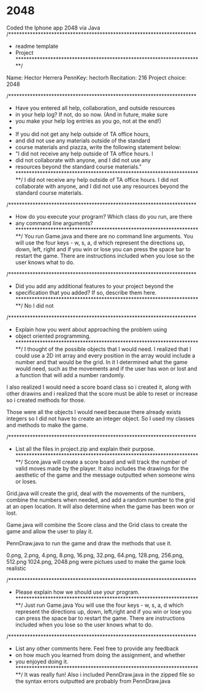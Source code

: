 # 2048
Coded the Iphone app 2048 via Java
/**********************************************************************
 *  readme template                                                   
 *  Project
 **********************************************************************/

Name: Hector Herrera 
PennKey: hectorh
Recitation: 216
Project choice: 2048

/**********************************************************************
 *  Have you entered all help, collaboration, and outside resources
 *  in your help log?  If not, do so now.  (And in future, make sure
 *  you make your help log entries as you go, not at the end!)
 *
 *  If you did not get any help outside of TA office hours,
 *  and did not use any materials outside of the standard
 *  course materials and piazza, write the following statement below:
 *  "I did not receive any help outside of TA office hours.  I
 *  did not collaborate with anyone, and I did not use any
 *  resources beyond the standard course materials."
 **********************************************************************/
I did not receive any help outside of TA office hours. I did not collaborate 
with anyone, and I did not use any resources beyond the standard course 
materials.

/**********************************************************************
 *  How do you execute your program? Which class do you run, are there
 *  any command line arguments?
 **********************************************************************/
You run Game.java and there are no command line arguments. You will use
the four keys - w, s, a, d which represent the directions up, down, left,
right and if you win or lose you can press the space bar to restart the 
game. There are instructions included when you lose so the user knows 
what to do.
    
/**********************************************************************
 *  Did you add any additional features to your project beyond the
 *  specification that you added? If so, describe them here.
 **********************************************************************/
No I did not

/**********************************************************************
 *  Explain how you went about approaching the problem using
 *  object oriented programming.
 **********************************************************************/
I thought of the possible objects that I would need. I realized that
I could use a 2D int array and every position in the array would include
a number and that would be the grid. In it I determined what the game 
would need, such as the movements and if the user has won or lost and 
a function that will add a number randomly.
    
I also realized I would need a score board class so i created it, along
with other drawins and i realized that the score must be able to reset
or increase so i created methods for those.
    
Those were all the objects I would need because there already exists 
integers so I did not have to create an integer object. So I used 
my classes and methods to make the game.

/**********************************************************************
 *  List all the files in project.zip and explain their purpose.
 **********************************************************************/
Score.java will create a score board and will track the number of valid 
moves made by the player. It also includes the drawings for the aesthetic 
of the game and the message outputted when someone wins or loses.
    
Grid.java will create the grid, deal with the movements of the numbers,
combine the numbers when needed, and add a random number to the grid at an 
open location. It will also determine when the game has been won or lost.
    
Game.java will combine the Score class and the Grid class to create the 
game and allow the user to play it.

PennDraw.java to run the game and draw the methods that use it.
    
0.png, 2.png, 4.png, 8.png, 16.png, 32.png, 64.png, 128.png, 256.png, 512.png
1024.png, 2048.png were pictues used to make the game look realistic
 
/**********************************************************************
 *  Please explain how we should use your program.                    
 **********************************************************************/
Just run Game.java You will use the four keys - w, s, a, d which represent 
the directions up, down, left,right and if you win or lose you can press 
the space bar to restart the game. There are instructions included when 
you lose so the user knows what to do.

/**********************************************************************
 *  List any other comments here. Feel free to provide any feedback   
 *  on how much you learned from doing the assignment, and whether    
 *  you enjoyed doing it.                                             
 **********************************************************************/
It was really fun! Also i included PennDraw.java in the zipped file 
so the syntax errors outputted are probably from PennDraw.java
